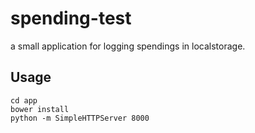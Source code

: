 spending-test
=============

a small application for logging spendings in localstorage. 

## Usage
```
cd app
bower install
python -m SimpleHTTPServer 8000
```
